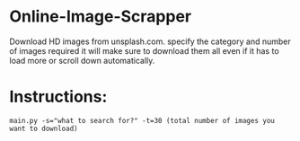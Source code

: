 # Online-Image-Scrapper
Download HD images from unsplash.com. specify the category and number of images required it will make sure to download them all even if it has to load more or scroll down automatically.
# Instructions:
```
main.py -s="what to search for?" -t=30 (total number of images you want to download)
```
